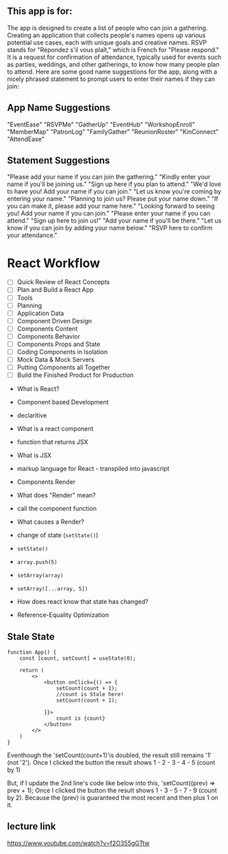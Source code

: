 ## This app is for:
The app is designed to create a list of people who can join a gathering. Creating an application that collects people's names opens up various potential use cases, each with unique goals and creative names.  RSVP stands for "Répondez s'il vous plaît," which is French for "Please respond." It is a request for confirmation of attendance, typically used for events such as parties, weddings, and other gatherings, to know how many people plan to attend. Here are some good name suggestions for the app, along with a nicely phrased statement to prompt users to enter their names if they can join:

## App Name Suggestions
"EventEase"
"RSVPMe"
"GatherUp"
"EventHub"
"WorkshopEnroll"
"MemberMap"
"PatronLog"
"FamilyGather"
"ReunionRoster"
"KinConnect"
"AttendEase"



## Statement Suggestions
"Please add your name if you can join the gathering."
"Kindly enter your name if you'll be joining us."
"Sign up here if you plan to attend."
"We'd love to have you! Add your name if you can join."
"Let us know you're coming by entering your name."
"Planning to join us? Please put your name down."
"If you can make it, please add your name here."
"Looking forward to seeing you! Add your name if you can join."
"Please enter your name if you can attend."
"Sign up here to join us!"
"Add your name if you'll be there."
"Let us know if you can join by adding your name below."
"RSVP here to confirm your attendance."


# React Workflow

* [ ] Quick Review of React Concepts
* [ ] Plan and Build a React App
* [ ] Tools
* [ ] Planning
* [ ] Application Data
* [ ] Component Driven Design
* [ ] Components Content
* [ ] Components Behavior
* [ ] Components Props and State
* [ ] Coding Components in Isolation
* [ ] Mock Data & Mock Servers
* [ ] Putting Components all Together
* [ ] Build the Finished Product for Production

- What is React?
 - Component based Development
 - declaritive

- What is a react component
 - function that returns JSX

- What  is JSX
 - markup language for React - transpiled into javascript

- Components Render
- What does  "Render" mean?
 - call the component function

- What causes a Render?
 - change of state (`setState()`)
 - `setState()`
 - `array.push(5)`
 - `setArray(array)`
 - `setArray([...array, 5])`

- How does react know that state has changed?
 - Reference-Equality Optimization



## Stale State
```
function App() {
    const [count, setCount] = useState(0);

    return (
        <>
            <button onClick={() => {
                setCount(count + 1);
                //count is Stale here!
                setCount(count + 1);

            }}>
                count is {count}
            </button>
        </>
    )
}
```
Eventhough the 'setCount(count+1)'is doubled, the result still remains '1' (not '2').
Once I clicked the button the result shows 1 - 2 - 3 - 4 - 5 (count by 1)

But, if I update the 2nd line's code like below into this, 'setCount((prev) => prev + 1);
Once I clicked the button the result shows 1 - 3 - 5 - 7 - 9 (count by 2). Because the (prev) is guaranteed the most recent and then plus 1 on it. 



## lecture link
https://www.youtube.com/watch?v=f2O355gGTtw
